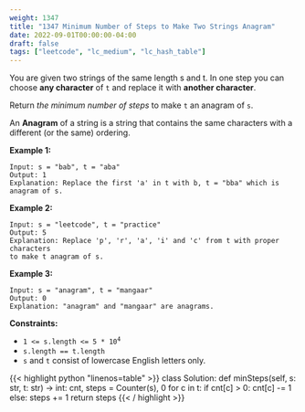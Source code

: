 ```yaml
---
weight: 1347
title: "1347 Minimum Number of Steps to Make Two Strings Anagram"
date: 2022-09-01T00:00:00-04:00
draft: false
tags: ["leetcode", "lc_medium", "lc_hash_table"]
---
```


You are given two strings of the same length s and t. In one step you can choose **any character** of `t` and replace it with **another character**.

Return _the minimum number of steps_ to make `t` an anagram of `s`.

An **Anagram** of a string is a string that contains the same characters with a different (or the same) ordering.

**Example 1:**
```
Input: s = "bab", t = "aba"
Output: 1
Explanation: Replace the first 'a' in t with b, t = "bba" which is anagram of s.
```
**Example 2:**
```
Input: s = "leetcode", t = "practice"
Output: 5
Explanation: Replace 'p', 'r', 'a', 'i' and 'c' from t with proper characters
to make t anagram of s.
```
**Example 3:**
```
Input: s = "anagram", t = "mangaar"
Output: 0
Explanation: "anagram" and "mangaar" are anagrams. 
```

**Constraints:**
- <code>1 <= s.length <= 5 * 10<sup>4</sup></code>
- `s.length == t.length`
- `s` and `t` consist of lowercase English letters only.

<div class="tabs"></div>
<div class="tab-content">
<div id="python" class="lang">
{{< highlight python "linenos=table" >}}
class Solution:
    def minSteps(self, s: str, t: str) -> int:
        cnt, steps = Counter(s), 0
        for c in t:
            if cnt[c] > 0:
                cnt[c] -= 1
            else:
                steps += 1
        return steps
{{< / highlight >}}
</div>
</div>
